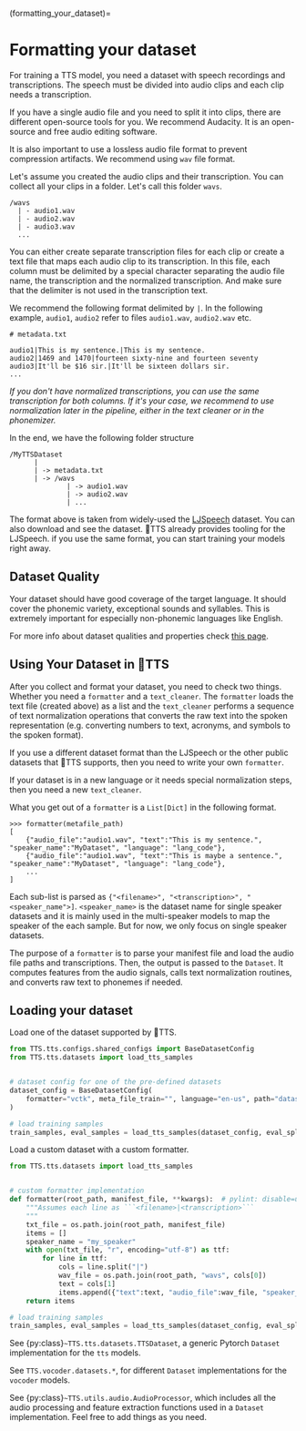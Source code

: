 (formatting_your_dataset)=
# Formatting your dataset

For training a TTS model, you need a dataset with speech recordings and
transcriptions. The speech must be divided into audio clips and each clip needs
a transcription.

If you have a single audio file and you need to split it into clips, there are different open-source tools for you. We recommend Audacity. It is an open-source and free audio editing software.

It is also important to use a lossless audio file format to prevent compression artifacts. We recommend using `wav` file format.

Let's assume you created the audio clips and their transcription. You can collect all your clips in a folder. Let's call this folder `wavs`.

```
/wavs
  | - audio1.wav
  | - audio2.wav
  | - audio3.wav
  ...
```

You can either create separate transcription files for each clip or create a text file that maps each audio clip to its transcription. In this file, each column must be delimited by a special character separating the audio file name, the transcription and the normalized transcription. And make sure that the delimiter is not used in the transcription text.

We recommend the following format delimited by `|`. In the following example, `audio1`, `audio2` refer to files `audio1.wav`, `audio2.wav` etc.

```
# metadata.txt

audio1|This is my sentence.|This is my sentence.
audio2|1469 and 1470|fourteen sixty-nine and fourteen seventy
audio3|It'll be $16 sir.|It'll be sixteen dollars sir.
...
```
*If you don't have normalized transcriptions, you can use the same transcription for both columns. If it's your case, we recommend to use normalization later in the pipeline, either in the text cleaner or in the phonemizer.*


In the end, we have the following folder structure
```
/MyTTSDataset
      |
      | -> metadata.txt
      | -> /wavs
              | -> audio1.wav
              | -> audio2.wav
              | ...
```

The format above is taken from widely-used the [LJSpeech](https://keithito.com/LJ-Speech-Dataset/) dataset. You can also download and see the dataset. 🐸TTS already provides tooling for the LJSpeech. if you use the same format, you can start training your models right away.

## Dataset Quality

Your dataset should have good coverage of the target language. It should cover the phonemic variety, exceptional sounds and syllables. This is extremely important for especially non-phonemic languages like English.

For more info about dataset qualities and properties check [this page](what_makes_a_good_dataset.md).

## Using Your Dataset in 🐸TTS

After you collect and format your dataset, you need to check two things. Whether you need a `formatter` and a `text_cleaner`. The `formatter` loads the text file (created above) as a list and the `text_cleaner` performs a sequence of text normalization operations that converts the raw text into the spoken representation (e.g. converting numbers to text, acronyms, and symbols to the spoken format).

If you use a different dataset format than the LJSpeech or the other public datasets that 🐸TTS supports, then you need to write your own `formatter`.

If your dataset is in a new language or it needs special normalization steps, then you need a new `text_cleaner`.

What you get out of a `formatter` is a `List[Dict]` in the following format.

```
>>> formatter(metafile_path)
[
    {"audio_file":"audio1.wav", "text":"This is my sentence.", "speaker_name":"MyDataset", "language": "lang_code"},
    {"audio_file":"audio1.wav", "text":"This is maybe a sentence.", "speaker_name":"MyDataset", "language": "lang_code"},
    ...
]
```

Each sub-list is parsed as ```{"<filename>", "<transcription>", "<speaker_name">]```.
```<speaker_name>``` is the dataset name for single speaker datasets and it is mainly used
in the multi-speaker models to map the speaker of the each sample. But for now, we only focus on single speaker datasets.

The purpose of a `formatter` is to parse your manifest file and load the audio file paths and transcriptions.
Then, the output is passed to the `Dataset`. It computes features from the audio signals, calls text normalization routines, and converts raw text to
phonemes if needed.

## Loading your dataset

Load one of the dataset supported by 🐸TTS.

```python
from TTS.tts.configs.shared_configs import BaseDatasetConfig
from TTS.tts.datasets import load_tts_samples


# dataset config for one of the pre-defined datasets
dataset_config = BaseDatasetConfig(
    formatter="vctk", meta_file_train="", language="en-us", path="dataset-path")
)

# load training samples
train_samples, eval_samples = load_tts_samples(dataset_config, eval_split=True)
```

Load a custom dataset with a custom formatter.

```python
from TTS.tts.datasets import load_tts_samples


# custom formatter implementation
def formatter(root_path, manifest_file, **kwargs):  # pylint: disable=unused-argument
    """Assumes each line as ```<filename>|<transcription>```
    """
    txt_file = os.path.join(root_path, manifest_file)
    items = []
    speaker_name = "my_speaker"
    with open(txt_file, "r", encoding="utf-8") as ttf:
        for line in ttf:
            cols = line.split("|")
            wav_file = os.path.join(root_path, "wavs", cols[0])
            text = cols[1]
            items.append({"text":text, "audio_file":wav_file, "speaker_name":speaker_name, "root_path": root_path})
    return items

# load training samples
train_samples, eval_samples = load_tts_samples(dataset_config, eval_split=True, formatter=formatter)
```

See {py:class}`~TTS.tts.datasets.TTSDataset`, a generic Pytorch `Dataset` implementation for the `tts` models.

See `TTS.vocoder.datasets.*`, for different `Dataset` implementations for the `vocoder` models.

See {py:class}`~TTS.utils.audio.AudioProcessor`, which includes all the audio
processing and feature extraction functions used in a `Dataset` implementation.
Feel free to add things as you need.
